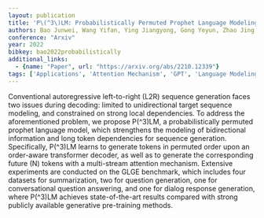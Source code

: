 ```yaml
---
layout: publication
title: 'P\(^3\)LM: Probabilistically Permuted Prophet Language Modeling For Generative Pre-training'
authors: Bao Junwei, Wang Yifan, Ying Jiangyong, Gong Yeyun, Zhao Jing, Wu Youzheng, He Xiaodong
conference: "Arxiv"
year: 2022
bibkey: bao2022probabilistically
additional_links:
  - {name: "Paper", url: "https://arxiv.org/abs/2210.12339"}
tags: ['Applications', 'Attention Mechanism', 'GPT', 'Language Modeling', 'Model Architecture', 'Pretraining Methods', 'Training Techniques', 'Transformer']
---
```

Conventional autoregressive left-to-right (L2R) sequence generation faces two issues during decoding: limited to unidirectional target sequence modeling, and constrained on strong local dependencies. To address the aforementioned problem, we propose P\(^3\)LM, a probabilistically permuted prophet language model, which strengthens the modeling of bidirectional information and long token dependencies for sequence generation. Specifically, P\(^3\)LM learns to generate tokens in permuted order upon an order-aware transformer decoder, as well as to generate the corresponding future \(N\) tokens with a multi-stream attention mechanism. Extensive experiments are conducted on the GLGE benchmark, which includes four datasets for summarization, two for question generation, one for conversational question answering, and one for dialog response generation, where P\(^3\)LM achieves state-of-the-art results compared with strong publicly available generative pre-training methods.
